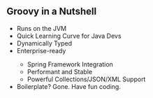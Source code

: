 ## Groovy in a Nutshell

<ul>
<li class="fragment fadein"> Runs on the JVM </li>
<li class="fragment fadein"> Quick Learning Curve for Java Devs </li>
<li class="fragment fadein"> Dynamically Typed </li>
<li class="fragment fadein"> Enterprise-ready </li>
    <ul>
    <li class="fragment fadein"> Spring Framework Integration </li>
    <li class="fragment fadein"> Performant and Stable </li>
    <li class="fragment fadein"> Powerful Collections/JSON/XML Support </li>
    </ul>
<li class="fragment fadein"> Boilerplate? Gone. Have fun coding. </li>
</ul>
